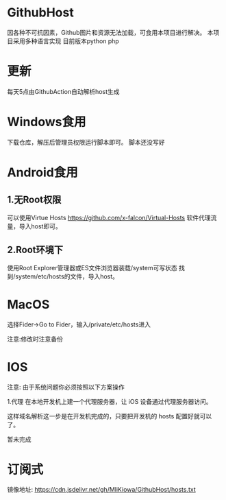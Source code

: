 # GithubHost
因各种不可抗因素，Github图片和资源无法加载，可食用本项目进行解决。
本项目采用多种语言实现 目前版本python php
# 更新
每天5点由GithubAction自动解析host生成
# Windows食用
下载仓库，解压后管理员权限运行脚本即可。
脚本还没写好
# Android食用
## 1.无Root权限
可以使用Virtue Hosts
https://github.com/x-falcon/Virtual-Hosts
软件代理流量，导入host即可。
## 2.Root环境下
使用Root Explorer管理器或ES文件浏览器装载/system可写状态
找到/system/etc/hosts的文件，导入host。
# MacOS
选择Fider->Go to Fider，输入/private/etc/hosts进入

注意:修改时注意备份
# IOS
注意: 由于系统问题你必须按照以下方案操作

1.代理
在本地开发机上建一个代理服务器，让 iOS 设备通过代理服务器访问。

这样域名解析这一步是在开发机完成的，只要把开发机的 hosts 配置好就可以了。


暂未完成
# 订阅式
镜像地址: https://cdn.jsdelivr.net/gh/MliKiowa/GithubHost/hosts.txt
